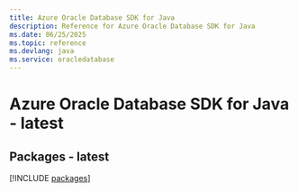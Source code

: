 ```yaml
---
title: Azure Oracle Database SDK for Java
description: Reference for Azure Oracle Database SDK for Java
ms.date: 06/25/2025
ms.topic: reference
ms.devlang: java
ms.service: oracledatabase
---
```

# Azure Oracle Database SDK for Java - latest
## Packages - latest
[!INCLUDE [packages](oracle-database-index.md)]
